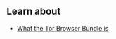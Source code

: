 
## Learn about

- [What the Tor Browser Bundle is](topics/tool-9-tor-browser/0-getting-started/3-learn.md)
